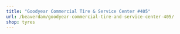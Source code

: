 ```yaml
---
title: "Goodyear Commercial Tire & Service Center #405"
url: /beaverdam/goodyear-commercial-tire-and-service-center-405/
shop: tyres
---
```

